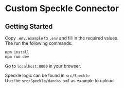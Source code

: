 # Custom Speckle Connector

## Getting Started

Copy `.env.example` to `.env` and fill in the required values. \
The run the following commands:

```bash
npm install
npm run dev
```

Go to `localhost:8000` in your browser.

Speckle logic can be found in `src/Speckle` \
Use the `src/Speckle/dandas.xml` as example to upload 